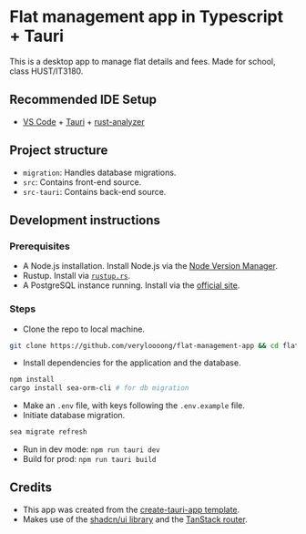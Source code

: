 # Flat management app in Typescript + Tauri

This is a desktop app to manage flat details and fees. Made for school, class HUST/IT3180.

## Recommended IDE Setup

- [VS Code](https://code.visualstudio.com/) + [Tauri](https://marketplace.visualstudio.com/items?itemName=tauri-apps.tauri-vscode) + [rust-analyzer](https://marketplace.visualstudio.com/items?itemName=rust-lang.rust-analyzer)

## Project structure

- `migration`: Handles database migrations.
- `src`: Contains front-end source.
- `src-tauri`: Contains back-end source.

## Development instructions

### Prerequisites

- A Node.js installation. Install Node.js via the [Node Version Manager](https://github.com/nvm-sh/nvm).
- Rustup. Install via [`rustup.rs`](https://rustup.rs/).
- A PostgreSQL instance running. Install via the [official site](https://www.postgresql.org/download/).

### Steps

- Clone the repo to local machine.
```bash
git clone https://github.com/veryloooong/flat-management-app && cd flat-management-app
```
- Install dependencies for the application and the database.
```bash
npm install
cargo install sea-orm-cli # for db migration
```
- Make an `.env` file, with keys following the `.env.example` file.
- Initiate database migration.
```bash
sea migrate refresh
```
- Run in dev mode: `npm run tauri dev`
- Build for prod: `npm run tauri build`

## Credits

- This app was created from the [create-tauri-app template](https://tauri.app).
- Makes use of the [shadcn/ui library](https://ui.shadcn.com/) and the [TanStack router](https://tanstack.com/).